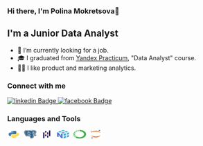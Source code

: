 ### Hi there, I'm Polina Mokretsova👋

## I'm a Junior Data Analyst

* 🔭 I’m currently looking for a job.
* 🎓 I graduated from [Yandex Practicum](https://practicum.yandex.ru/), "Data Analyst" course.
* 🫶🏻 I like product and marketing analytics. 

### Connect with me

<div id="badges">
  <a href="https://www.linkedin.com/in/polina-mokretsova/">
    <img src="https://img.shields.io/badge/linkedin-blue?style=for-the-badge&logo=linkedin&logoColor=white" alt="linkedin Badge"/>
  </a>
  <a href="https://www.facebook.com/mokretsova.polina/">
    <img src="https://img.shields.io/badge/facebook-blue?style=for-the-badge&logo=facebook&logoColor=white" alt="facebook Badge"/>
  </a>
</div>

### Languages and Tools
<div>
  <img src="https://github.com/devicons/devicon/blob/master/icons/python/python-original.svg" title="python" alt="python" width="30" height="20"/>&nbsp;
  <img src="https://github.com/devicons/devicon/blob/master/icons/postgresql/postgresql-original.svg" title="postgresql" alt="postgresql" width="30" height="20"/>&nbsp;
  <img src="https://github.com/devicons/devicon/blob/master/icons/pandas/pandas-original.svg" title="pandas" alt="pandas" width="30" height="20"/>&nbsp;
  <img src="https://github.com/devicons/devicon/blob/master/icons/numpy/numpy-original.svg" title="numpy" alt="numpy" width="30" height="20"/>&nbsp;
  <img src="https://github.com/devicons/devicon/blob/master/icons/anaconda/anaconda-original.svg" title="anaconda" alt="anaconda" width="30" height="20"/>&nbsp;
  <img src="https://github.com/devicons/devicon/blob/master/icons/jupyter/jupyter-original.svg" title="jupyter" alt="jupyter" width="30" height="20"/>&nbsp;

<!--
**polina-mokretsova/polina-mokretsova** is a ✨ _special_ ✨ repository because its `README.md` (this file) appears on your GitHub profile.

Here are some ideas to get you started:

🔭 I’m currently looking for a job.
- 🌱 I’m currently learning ...
- 👯 I’m looking to collaborate on ...
- 🤔 I’m looking for help with ...
- 💬 Ask me about ...
- 📫 How to reach me: ...
- 😄 Pronouns: ...
- ⚡ Fun fact: ...

# Я сейчас нахожусь в поиске работы
# Я окончила обучение в Яндекс Пракутикуме на курсе "Аналитик данных"
# Мне интересна продуктовая и маркетинговая аналитика

-->
